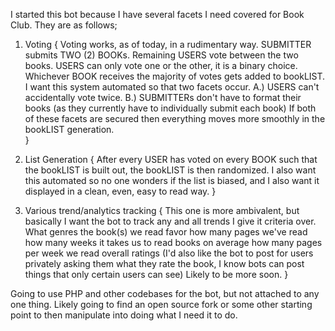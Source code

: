I started this bot because I have several facets I need covered for Book Club. They are as follows;

1. Voting
{
Voting works, as of today, in a rudimentary way. SUBMITTER submits TWO (2) BOOKs. Remaining USERS vote between the two books. USERS can only vote one or the other, it is a binary choice. Whichever BOOK receives the majority of votes gets added to bookLIST. I want this system automated so that two facets occur.
    A.) USERS can't accidentally vote twice.
    B.) SUBMITTERs don't have to format their books (as they currently have to individually submit each book)
If both of these facets are secured then everything moves more smoothly in the bookLIST generation.    
}
    
2. List Generation
{
After every USER has voted on every BOOK such that the bookLIST is built out, the bookLIST is then randomized. I also want this automated so no one wonders if the list is biased, and I also want it displayed in a clean, even, easy to read way.
}

3. Various trend/analytics tracking
{
This one is more ambivalent, but basically I want the bot to track any and all trends I give it criteria over. 
	What genres the book(s) we read favor
	how many pages we've read
	how many weeks it takes us to read books on average
	how many pages per week we read
	overall ratings (I'd also like the bot to post for users privately asking them what they rate the book, I know bots can post things that only certain users can see)
Likely to be more soon.
}

Going to use PHP and other codebases for the bot, but not attached to any one thing. Likely going to find an open source fork or some other starting point to then manipulate into doing what I need it to do.

